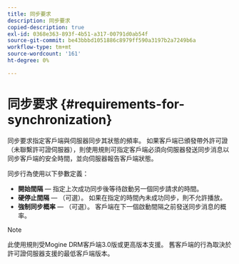 ```yaml
---
title: 同步要求
description: 同步要求
copied-description: true
exl-id: 0368e363-893f-4b51-a317-00791d0ab54f
source-git-commit: be43bbbd1051886c8979ff590a3197b2a7249b6a
workflow-type: tm+mt
source-wordcount: '161'
ht-degree: 0%

---
```


# 同步要求 {#requirements-for-synchronization}

同步要求指定客戶端與伺服器同步其狀態的頻率。 如果客戶端已頒發帶外許可證（未聯繫許可證伺服器），則使用規則可指定客戶端必須向伺服器發送同步消息以同步客戶端的安全時間，並向伺服器報告客戶端狀態。

同步行為使用以下參數定義：

* **開始間隔**  — 指定上次成功同步後等待啟動另一個同步請求的時間。
* **硬停止間隔**  — （可選）。 如果在指定的時間內未成功同步，則不允許播放。
* **強制同步概率**  — （可選）。 客戶端在下一個啟動間隔之前發送同步消息的概率。

>[!NOTE]
>
>此使用規則受Mogine DRM客戶端3.0版或更高版本支援。 舊客戶端的行為取決於許可證伺服器支援的最低客戶端版本。
